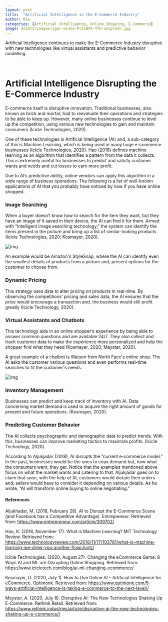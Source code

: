 ```yaml
---
layout: post
title:  "Artificial Intelligence in the E-Commerce Industry"
author: Mia
categories: [Artificial Intelligence, Online Shopping, E-Commerce]
image: assets/images/igor-miske-Px3iBXV-4TU-unsplash.jpg
---
```

Artificial Intelligence continues to make the E-Commerce Industry disruptive with new technologies like virtual assistants and predictive behavior modelling. 

 <br/>

# Artificial Intelligence Disrupting the E-Commerce Industry

E-commerce itself is disruptive innovation. Traditional businesses, also known as brick and mortar, had to reevaluate their operations and strategies to be able to keep up. However, many online businesses continue to level up the competition, using various new technologies to gain and maintain consumers (Icicle Technologies, 2020). 

One of these technologies is Artificial Intelligence (AI) and, a sub-category of this is Machine Learning, which is being used in many huge e-commerce businesses (Icicle Technologies, 2020). Hao (2018) defines machine learning as an algorithm that identifies a pattern from the data it collects. This is extremely useful for businesses to predict and satisfy customer wants and needs and cut losses to earn more profit.

Due to AI’s predictive ability, online vendors can apply this algorithm in a wide range of business operations. The following is a list of well-known applications of AI that you probably have noticed by now if you have online shopped.

### Image Searching

When a buyer doesn’t know how to search for the item they want, but they have an image of it saved in their device, the AI can find it for them. Armed with “intelligent image searching technology,” the system can identify the items present in the picture and bring up a list of similar-looking products (Icicle Technologies, 2020; Kosmayer, 2020).

![img](https://i.imgur.com/RET2Wv6.jpg)

An example would be Amazon's StyleSnap, where the AI can identify even the smallest details of products from a picture and, present options for the customer to choose from.

### Dynamic Pricing

This strategy uses data to alter pricing on products in real-time. By observing the competitions’ pricing and sales data, the AI ensures that the price would encourage a transaction and, the business would still profit greatly (Icicle Technology, 2020).

### Virtual Assistants and Chatbots

This technology aids in an online shopper’s experience by being able to answer common questions and are available 24/7. They also collect and track customer data to make the experience more personalized and help the shopper find what they need (Kosmayer, 2020; Meyster, 2020).

A great example of a chatbot is Watson from North Face's online shop. The AI asks the customer various questions and even performs real-time searches to fit the customer's needs.

![img](https://i.imgur.com/HDB7Bwg.png)

### Inventory Management

Businesses can predict and keep track of inventory with AI. Data concerning market demand is used to acquire the right amount of goods for present and future operations. (Kosmayer, 2020).

### Predicting Customer Behavior

The AI collects psychographic and demographic data to predict trends. With this, businesses can improve marketing tactics to maximize profits. (Icicle Technology, 2020). 

According to Aljukjadar (2018), AI disrupts the “current e-commerce model.” In the past, businesses would be the ones to coax demand but, now what the consumers want, they get. Notice that the examples mentioned above focus on what the market wants and catering to that. Aljukjadar goes on to claim that soon, with the help of AI, customers would dictate their orders and, sellers would have to consider it depending on various details. As he wrote, “AI will transform online buying to online negotiating.” 

#### References 

Aljukhadar, M. (2018, February 28). AI to Disrupt the E-Commerce Scene (and Facebook has a Competitive Advantage). Entrepreneur. Retrieved from: <https://www.entrepreneur.com/article/309702/>

Hao, K. (2018, November 17). What is Machine Learning? MIT Technology Review. Retrieved from: <https://www.technologyreview.com/2018/11/17/103781/what-is-machine-learning-we-drew-you-another-flowchart//>

Icicle Technologies. (2020, August 27). Changing the eCommerce Game: 8 Ways AI and ML are Disrupting Online Shopping. Retrieved from: <https://www.icicletech.com/blog/ai-ml-changing-ecommerce/>

Kosmayer, D. (2020, July 1). How to Use Online AI - Artificial Intelligence for eCommerce. Optimonk. Retrieved from: <https://www.optimonk.com/5-ways-artificial-intelligence-is-taking-e-commerce-to-the-next-level//>

Meyster, A. (2020, July 8). Disruptive AI: The New Technologies Shaking Up E-Commerce. Rethink Retail. Retrieved from: <https://www.rethink.industries/article/disruptive-ai-the-new-technologies-shaking-up-e-commerce//>
